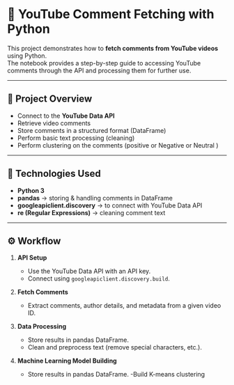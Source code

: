 
# 🎥 YouTube Comment Fetching with Python

This project demonstrates how to **fetch comments from YouTube videos** using Python.  
The notebook provides a step-by-step guide to accessing YouTube comments through the API and processing them for further use.  

---

## 📌 Project Overview
- Connect to the **YouTube Data API**
- Retrieve video comments
- Store comments in a structured format (DataFrame)
- Perform basic text processing (cleaning)
- Perform clustering on the comments (positive or Negative or Neutral )

---

## 🚀 Technologies Used
- **Python 3**
- **pandas** → storing & handling comments in DataFrame
- **googleapiclient.discovery** → to connect with YouTube Data API
- **re (Regular Expressions)** → cleaning comment text

---

## ⚙️ Workflow
1. **API Setup**  
   - Use the YouTube Data API with an API key.  
   - Connect using `googleapiclient.discovery.build`.

2. **Fetch Comments**  
   - Extract comments, author details, and metadata from a given video ID.  

3. **Data Processing**  
   - Store results in pandas DataFrame.  
   - Clean and preprocess text (remove special characters, etc.).  

4. **Machine Learning Model Building**
    - Store results in pandas DataFrame. 
    -Build K-means clustering
   
